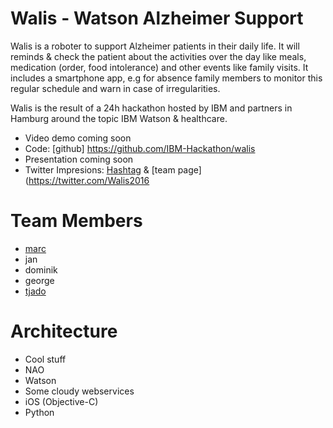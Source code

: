 # Walis - Watson Alzheimer Support
Walis is a roboter to support Alzheimer patients in their daily life. It will reminds & check the patient about the activities over the day like meals, medication (order, food intolerance) and other events like family visits. It includes a smartphone app, e.g for absence family members to monitor this regular schedule and warn in case of irregularities.  

Walis is the result of a 24h hackathon hosted by IBM and partners in Hamburg around the topic IBM Watson & healthcare.  

* Video demo coming soon
* Code: [github] https://github.com/IBM-Hackathon/walis
* Presentation coming soon
* Twitter Impresions: [Hashtag](https://twitter.com/search?q=%23walis%20since%3A2016-10-07&src=typd) & [team page](https://twitter.com/Walis2016

# Team Members

* [marc](https://github.com/marc-fiedler)
* jan
* dominik
* george
* [tjado](https://github.com/tejado)

# Architecture

* Cool stuff
* NAO
* Watson
* Some cloudy webservices
* iOS (Objective-C)
* Python
